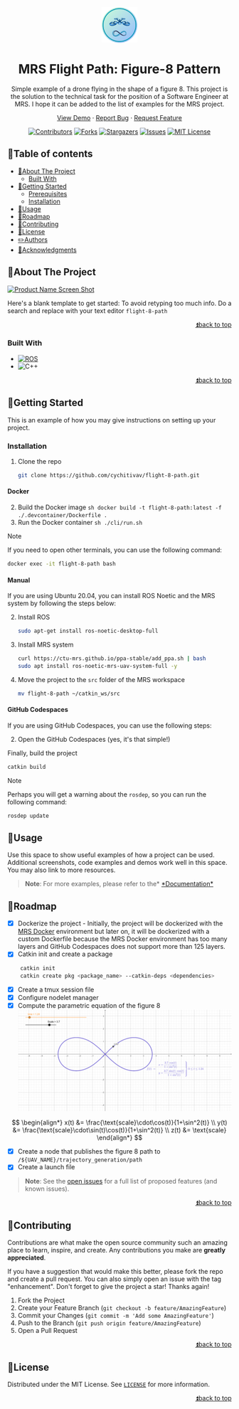 <!--
MARKDOWN IMAGES & BADGES
* https://www.markdownguide.org/basic-syntax/#reference-style-links
* https://github.com/Ileriayo/markdown-badges

EMOJIS
* https://gist.github.com/rxaviers/7360908

Find and replace the following text with the name of the project:
	flight-8-path
-->

<div align="center" id="readme-top">

<img src="./.fig/logo.png" alt="Logo" width="80"/>

<!-- omit in toc -->

# MRS Flight Path: Figure-8 Pattern

<!-- An awesome README description! -->

Simple example of a drone flying in the shape of a figure 8. This project is the solution to the technical task for the position of a Software Engineer at MRS. I hope it can be added to the list of examples for the MRS project.

[View Demo](https://github.com/cychitivav/flight-8-path) · [Report Bug](https://github.com/cychitivav/flight-8-path/issues) · [Request Feature](https://github.com/cychitivav/flight-8-path/issues)

[![Contributors](https://img.shields.io/github/contributors/cychitivav/flight-8-path.svg?style=for-the-badge)](https://github.com/cychitivav/flight-8-path/graphs/contributors)
[![Forks](https://img.shields.io/github/forks/cychitivav/flight-8-path.svg?style=for-the-badge)](https://github.com/cychitivav/flight-8-path/network/members)
[![Stargazers](https://img.shields.io/github/stars/cychitivav/flight-8-path.svg?style=for-the-badge)](https://github.com/cychitivav/flight-8-path/stargazers)
[![Issues](https://img.shields.io/github/issues/cychitivav/flight-8-path.svg?style=for-the-badge)](https://github.com/cychitivav/flight-8-path/issues)
[![MIT License](https://img.shields.io/github/license/cychitivav/flight-8-path.svg?style=for-the-badge)](https://github.com/cychitivav/flight-8-path/blob/main/LICENSE)

</div>

<!-- TABLE OF CONTENTS -->
<!-- omit in toc -->

## :pencil:Table of contents

-   [:pushpin:About The Project](#pushpinabout-the-project)
    -   [Built With](#built-with)
-   [:checkered_flag:Getting Started](#checkered_flaggetting-started)
    -   [Prerequisites](#prerequisites)
    -   [Installation](#installation)
-   [:balloon:Usage](#balloonusage)
-   [:roller_coaster:Roadmap](#roller_coasterroadmap)
-   [:busts_in_silhouette:Contributing](#busts_in_silhouettecontributing)
-   [:key:License](#keylicense)
-   [:pencil2:Authors](#pencil2authors)
-   [:tada:Acknowledgments](#tadaacknowledgments)

<!-- ABOUT THE PROJECT -->

## :pushpin:About The Project

[![Product Name Screen Shot](https://user-images.githubusercontent.com/30635659/169600958-763d1628-b7bb-475c-a8bc-56120d1d3ff9.svg)](https://user-images.githubusercontent.com/30635659/169600958-763d1628-b7bb-475c-a8bc-56120d1d3ff9.svg)

Here's a blank template to get started: To avoid retyping too much info. Do a search and replace with your text editor `flight-8-path`

<div align="right">

[:arrow_double_up:back to top](#readme-top)

</div>

<!-- BADGES
https://github.com/Ileriayo/markdown-badges -->

### Built With

-   [![ROS](https://img.shields.io/badge/ros-%230A0FF9.svg?style=for-the-badge&logo=ros&logoColor=white)](ros.org)
-   ![C++](https://img.shields.io/badge/c++-%2300599C.svg?style=for-the-badge&logo=c%2B%2B&logoColor=white)

<div align="right">

[:arrow_double_up:back to top](#readme-top)

</div>

<!-- GETTING STARTED -->

## :checkered_flag:Getting Started

This is an example of how you may give instructions on setting up your project.

### Installation

1. Clone the repo
    ```sh
    git clone https://github.com/cychitivav/flight-8-path.git
    ```

#### Docker

2. Build the Docker image
   `sh
docker build -t flight-8-path:latest -f ./.devcontainer/Dockerfile .
`
3. Run the Docker container
   `sh
./cli/run.sh
`

> [!NOTE]
> If you need to open other terminals, you can use the following command:
>
> ```sh
> docker exec -it flight-8-path bash
> ```

#### Manual

If you are using Ubuntu 20.04, you can install ROS Noetic and the MRS system by following the steps below:

2. Install ROS

    ```sh
    sudo apt-get install ros-noetic-desktop-full
    ```

3. Install MRS system

    ```sh
    curl https://ctu-mrs.github.io/ppa-stable/add_ppa.sh | bash
    sudo apt install ros-noetic-mrs-uav-system-full -y
    ```

4. Move the project to the `src` folder of the MRS workspace
    ```sh
    mv flight-8-path ~/catkin_ws/src
    ```

#### GitHub Codespaces

If you are using GitHub Codespaces, you can use the following steps:

2. Open the GitHub Codespaces (yes, it's that simple!)

Finally, build the project

```sh
catkin build
```

> [!NOTE]
> Perhaps you will get a warning about the `rosdep`, so you can run the following command:
>
> ```sh
> rosdep update
> ```

<!-- USAGE EXAMPLES -->

## :balloon:Usage

Use this space to show useful examples of how a project can be used. Additional screenshots, code examples and demos work well in this space. You may also link to more resources.

> **Note**: For more examples, please refer to the* [*Documentation\*](https://github.com/cychitivav/flight-8-path/wiki)

<!-- ROADMAP -->

## :roller_coaster:Roadmap

-   [x] Dockerize the project - Initially, the project will be dockerized with the [MRS Docker](https://github.com/ctu-mrs/mrs_docker) environment but later on, it will be dockerized with a custom Dockerfile because the MRS Docker environment has too many layers and GitHub Codespaces does not support more than 125 layers.
-   [x] Catkin init and create a package

```sh
	catkin init
	catkin create pkg <package_name> --catkin-deps <dependencies>
```

-   [x] Create a tmux session file
-   [x] Configure nodelet manager
-   [x] Compute the parametric equation of the figure 8
        ![infinite shape](.fig/infinite_shape.png)

$$
\begin{align*}
  x(t) &= \frac{\text{scale}\cdot\cos(t)}{1+\sin^2(t)} \\
  y(t) &= \frac{\text{scale}\cdot\sin(t)\cos(t)}{1+\sin^2(t)} \\
  z(t) &= \text{scale}
\end{align*}
$$

-   [x] Create a node that publishes the figure 8 path to `/${UAV_NAME}/trajectory_generation/path`
-   [x] Create a launch file

> **Note**: See the [open issues](https://github.com/cychitivav/repo_name/issues) for a full list of proposed features (and known issues).

<div align="right">

[:arrow_double_up:back to top](#readme-top)

</div>

<!-- CONTRIBUTING -->

## :busts_in_silhouette:Contributing

Contributions are what make the open source community such an amazing place to learn, inspire, and create. Any contributions you make are **greatly appreciated**.

If you have a suggestion that would make this better, please fork the repo and create a pull request. You can also simply open an issue with the tag "enhancement".
Don't forget to give the project a star! Thanks again!

1. Fork the Project
2. Create your Feature Branch (`git checkout -b feature/AmazingFeature`)
3. Commit your Changes (`git commit -m 'Add some AmazingFeature'`)
4. Push to the Branch (`git push origin feature/AmazingFeature`)
5. Open a Pull Request

<div align="right">

[:arrow_double_up:back to top](#readme-top)

</div>

<!-- LICENSE -->

## :key:License

Distributed under the MIT License. See [`LICENSE`](LICENSE) for more information.

<div align="right">

[:arrow_double_up:back to top](#readme-top)

</div>
